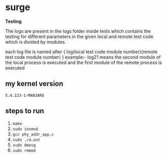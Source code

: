 # surge
**Testing**

The logs are present in the logs folder inside tests which contains the testing for different parameters in the given local and 
remote test code which is divided by modules. 

each log file is named after { log(local test code module number)(remote test code module number) }
example:- log21 means the second module of the local process is executed and the first module of the remote process is executed



my kernel version
--------------------
```5.4.123-1-MANJARO```

steps to run
-----------
1. ```make```
2. ```sudo insmod```
3. ```gcc phy_addr_app.c```
4. ```sudo ./a.out```
5. ```sudo dmesg```
6. ```sudo rmmod```

